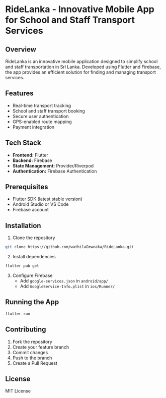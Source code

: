 # RideLanka - Innovative Mobile App for School and Staff Transport Services

## Overview
RideLanka is an innovative mobile application designed to simplify school and staff transportation in Sri Lanka. Developed using Flutter and Firebase, the app provides an efficient solution for finding and managing transport services.

## Features
- Real-time transport tracking
- School and staff transport booking
- Secure user authentication
- GPS-enabled route mapping
- Payment integration

## Tech Stack
- **Frontend:** Flutter
- **Backend:** Firebase
- **State Management:** Provider/Riverpod
- **Authentication:** Firebase Authentication

## Prerequisites
- Flutter SDK (latest stable version)
- Android Studio or VS Code
- Firebase account

## Installation
1. Clone the repository
```bash
git clone https://github.com/wathilaDewnaka/RideLanka.git
```
2. Install dependencies
```bash
flutter pub get
```
3. Configure Firebase
   - Add `google-services.json` in `android/app/`
   - Add `GoogleService-Info.plist` in `ios/Runner/`

## Running the App
```bash
flutter run
```

## Contributing
1. Fork the repository
2. Create your feature branch
3. Commit changes
4. Push to the branch
5. Create a Pull Request

## License
MIT License
